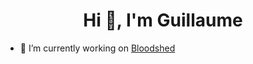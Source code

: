 <h1 align="center">Hi 👋, I'm Guillaume</h1>

- 🔭 I’m currently working on [Bloodshed](https://bloodshed.fr/)

<p align="left">
</p>

